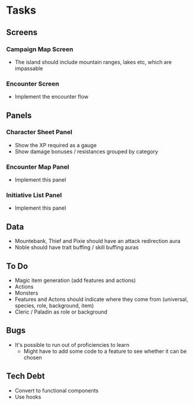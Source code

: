 # Tasks

## Screens

### Campaign Map Screen

* The island should include mountain ranges, lakes etc, which are impassable

### Encounter Screen

* Implement the encounter flow

## Panels

### Character Sheet Panel

* Show the XP required as a gauge
* Show damage bonuses / resistances grouped by category

### Encounter Map Panel

* Implement this panel

### Initiative List Panel

* Implement this panel

## Data

* Mountebank, Thief and Pixie should have an attack redirection aura
* Noble should have trait buffing / skill buffing auras

## To Do

* Magic item generation (add features and actions)
* Actions
* Monsters
* Features and Actons should indicate where they come from (universal, species, role, background, item)
* Cleric / Paladin as role or background

## Bugs

* It's possible to run out of proficiencies to learn
  * Might have to add some code to a feature to see whether it can be chosen

## Tech Debt

* Convert to functional components
* Use hooks
